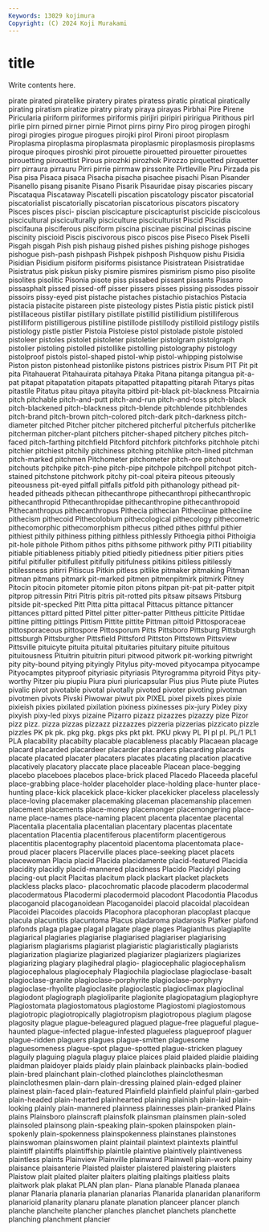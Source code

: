 ```yaml
---
Keywords: 13029 kojimura
Copyright: (C) 2024 Koji Murakami
---
```


# title

Write contents here.



 pirate pirated piratelike piratery pirates piratess piratic piratical piratically
pirating piratism piratize piratry piraty piraya pirayas Pirbhai Pire Pirene
Piricularia piriform piriformes piriformis pirijiri piripiri piririgua Pirithous pirl pirlie
pirn pirned pirner pirnie Pirnot pirns pirny Piro pirog pirogen
piroghi pirogi pirogies pirogue pirogues pirojki pirol Pironi piroot piroplasm
Piroplasma piroplasma piroplasmata piroplasmic piroplasmosis piroplasms piroque piroques piroshki pirot
pirouette pirouetted pirouetter pirouettes pirouetting pirouettist Pirous pirozhki pirozhok Pirozzo
pirquetted pirquetter pirr pirraura pirrauru Pirri pirrie pirrmaw pirssonite Pirtleville
Piru Pirzada pis Pisa pisa Pisaca pisaca Pisacha pisacha pisachee
pisachi Pisan Pisander Pisanello pisang pisanite Pisano Pisarik Pisauridae pisay
piscaries piscary Piscataqua Piscataway Piscatelli piscation piscatology piscator piscatorial piscatorialist
piscatorially piscatorian piscatorious piscators piscatory Pisces pisces pisci- piscian piscicapture
piscicapturist piscicide piscicolous piscicultural pisciculturally pisciculture pisciculturist Piscid Piscidia piscifauna
pisciferous pisciform piscina piscinae piscinal piscinas piscine piscinity piscioid Piscis
piscivorous pisco piscos pise Piseco Pisek Piselli Pisgah pisgah Pish
pish pishaug pished pishes pishing pishoge pishoges pishogue pish-pash pishpash
Pishpek pishposh Pishquow pishu Pisidia Pisidian Pisidium pisiform pisiforms pisistance
Pisistratean Pisistratidae Pisistratus pisk piskun pisky pismire pismires pismirism pismo
piso pisolite pisolites pisolitic Pisonia pisote piss pissabed pissant pissants
Pissarro pissasphalt pissed pissed-off pisser pissers pisses pissing pissodes pissoir
pissoirs pissy-eyed pist pistache pistaches pistachio pistachios Pistacia pistacia pistacite
pistareen piste pisteology pistes Pistia pistic pistick pistil pistillaceous pistillar
pistillary pistillate pistillid pistillidium pistilliferous pistilliform pistilligerous pistilline pistillode pistillody
pistilloid pistilogy pistils pistiology pistle pistler Pistoia Pistoiese pistol pistolade
pistole pistoled pistoleer pistoles pistolet pistoleter pistoletier pistolgram pistolgraph pistolier
pistoling pistolled pistollike pistolling pistolography pistology pistolproof pistols pistol-shaped pistol-whip
pistol-whipping pistolwise Piston piston pistonhead pistonlike pistons pistrices pistrix Pisum
PIT Pit pit pita Pitahauerat Pitahauirata pitahaya Pitaka Pitana pitanga
pitangua pit-a-pat pitapat pitapatation pitapats pitapatted pitapatting pitarah Pitarys pitas
pitastile Pitatus pitau pitaya pitayita pitbird pit-black pit-blackness Pitcairnia pitch
pitchable pitch-and-putt pitch-and-run pitch-and-toss pitch-black pitch-blackened pitch-blackness pitch-blende pitchblende pitchblendes
pitch-brand pitch-brown pitch-colored pitch-dark pitch-darkness pitch-diameter pitched Pitcher pitcher pitchered
pitcherful pitcherfuls pitcherlike pitcherman pitcher-plant pitchers pitcher-shaped pitchery pitches pitch-faced
pitch-farthing pitchfield Pitchford pitchfork pitchforks pitchhole pitchi pitchier pitchiest pitchily
pitchiness pitching pitchlike pitch-lined pitchman pitch-marked pitchmen Pitchometer pitchometer pitch-ore
pitchout pitchouts pitchpike pitch-pine pitch-pipe pitchpole pitchpoll pitchpot pitch-stained pitchstone
pitchwork pitchy pit-coal piteira piteous piteously piteousness pit-eyed pitfall pitfalls
pitfold pith pithanology pithead pit-headed pitheads pithecan pithecanthrope pithecanthropi pithecanthropic
pithecanthropid Pithecanthropidae pithecanthropine pithecanthropoid Pithecanthropus pithecanthropus Pithecia pithecian Pitheciinae pitheciine
pithecism pithecoid Pithecolobium pithecological pithecology pithecometric pithecomorphic pithecomorphism pithecus pithed
pithes pithful pithier pithiest pithily pithiness pithing pithless pithlessly Pithoegia
pithoi Pithoigia pit-hole pithole Pithom pithos piths pithsome pithwork pithy
PITI pitiability pitiable pitiableness pitiably pitied pitiedly pitiedness pitier pitiers
pities pitiful pitifuller pitifullest pitifully pitifulness pitikins pitiless pitilessly pitilessness
pitirri Pitiscus Pitkin pitless pitlike pitmaker pitmaking Pitman pitman pitmans
pitmark pit-marked pitmen pitmenpitmirk pitmirk Pitney Pitocin pitocin pitometer pitomie
piton pitons pitpan pit-pat pit-patter pitpit pitprop pitressin Pitri Pitris
pitris pit-rotted pits pitsaw pitsaws Pitsburg pitside pit-specked Pitt Pitta
pitta pittacal Pittacus pittance pittancer pittances pittard pitted Pittel pitter
pitter-patter Pittheus pitticite Pittidae pittine pitting pittings Pittism Pittite pittite
Pittman pittoid Pittosporaceae pittosporaceous pittospore Pittosporum Pitts Pittsboro Pittsburg Pittsburgh
pittsburgh Pittsburgher Pittsfield Pittsford Pittston Pittstown Pittsview Pittsville pituicyte pituita
pituital pituitaries pituitary pituite pituitous pituitousness Pituitrin pituitrin pituri pitwood
pitwork pit-working pitwright pity pity-bound pitying pityingly Pitylus pity-moved pityocampa
pityocampe Pityocamptes pityproof pityriasic pityriasis Pityrogramma pityroid Pitys pity-worthy Pitzer
piu piupiu Piura piuri piuricapsular Pius pius Piute piute Piutes
pivalic pivot pivotable pivotal pivotally pivoted pivoter pivoting pivotman pivotmen
pivots Pivski Piwowar piwut pix PIXEL pixel pixels pixes pixie
pixieish pixies pixilated pixilation pixiness pixinesses pix-jury Pixley pixy pixyish
pixy-led pixys pizaine Pizarro pizazz pizazzes pizazzy pize Pizor pizz
pizz. pizza pizzas pizzazz pizzazzes pizzeria pizzerias pizzicato pizzle pizzles
PK pk pk. pkg pkg. pkgs pks pkt pkt. PKU
pkwy PL Pl pl pl. PL/1 PL1 PLA placability placabilty
placable placableness placably Placaean placage placard placarded placardeer placarder placarders
placarding placards placate placated placater placaters placates placating placation placative
placatively placatory placcate place placeable Placean place-begging placebo placeboes placebos
place-brick placed Placedo Placeeda placeful place-grabbing place-holder placeholder place-holding place-hunter
place-hunting place-kick placekick place-kicker placekicker placeless placelessly place-loving placemaker placemaking
placeman placemanship placemen placement placements place-money placemonger placemongering place-name place-names
place-naming placent placenta placentae placental Placentalia placentalia placentalian placentary placentas
placentate placentation Placentia placentiferous placentiform placentigerous placentitis placentography placentoid placentoma
placentomata place-proud placer placers Placerville places place-seeking placet placets placewoman
Placia placid Placida placidamente placid-featured Placidia placidity placidly placid-mannered placidness
Placido Placidyl placing placing-out placit Placitas placitum plack plackart placket
plackets plackless placks placo- placochromatic placode placoderm placodermal placodermatous Placodermi
placodermoid placodont Placodontia Placodus placoganoid placoganoidean Placoganoidei placoid placoidal placoidean
Placoidei Placoides placoids Placophora placophoran placoplast placque placula placuntitis placuntoma
Placus pladaroma pladarosis Plafker plafond plafonds plaga plagae plagal plagate
plage plages Plagianthus plagiaplite plagiarical plagiaries plagiarise plagiarised plagiariser plagiarising
plagiarism plagiarisms plagiarist plagiaristic plagiaristically plagiarists plagiarization plagiarize plagiarized plagiarizer
plagiarizers plagiarizes plagiarizing plagiary plagihedral plagio- plagiocephalic plagiocephalism plagiocephalous plagiocephaly
Plagiochila plagioclase plagioclase-basalt plagioclase-granite plagioclase-porphyrite plagioclase-porphyry plagioclase-rhyolite plagioclasite plagioclastic plagioclimax
plagioclinal plagiodont plagiograph plagioliparite plagionite plagiopatagium plagiophyre Plagiostomata plagiostomatous plagiostome
Plagiostomi plagiostomous plagiotropic plagiotropically plagiotropism plagiotropous plagium plagose plagosity plague
plague-beleagured plagued plague-free plagueful plague-haunted plague-infected plague-infested plagueless plagueproof plaguer
plague-ridden plaguers plagues plague-smitten plaguesome plaguesomeness plague-spot plague-spotted plague-stricken plaguey
plaguily plaguing plagula plaguy plaice plaices plaid plaided plaidie plaiding
plaidman plaidoyer plaids plaidy plain plainback plainbacks plain-bodied plain-bred plainchant
plain-clothed plainclothes plainclothesman plainclothesmen plain-darn plain-dressing plained plain-edged plainer plainest
plain-faced plain-featured Plainfield plainfield plainful plain-garbed plain-headed plain-hearted plainhearted plaining
plainish plain-laid plain-looking plainly plain-mannered plainness plainnesses plain-pranked Plains plains
Plainsboro plainscraft plainsfolk plainsman plainsmen plain-soled plainsoled plainsong plain-speaking plain-spoken
plainspoken plain-spokenly plain-spokenness plainspokenness plainstanes plainstones plainswoman plainswomen plaint plaintail
plaintext plaintexts plaintful plaintiff plaintiffs plaintiffship plaintile plaintive plaintively plaintiveness
plaintless plaints Plainview Plainville plainward Plainwell plain-work plainy plaisance plaisanterie
Plaisted plaister plaistered plaistering plaisters Plaistow plait plaited plaiter plaiters
plaiting plaitings plaitless plaits plaitwork plak plakat PLAN plan plan-
Plana planable Planada planaea planar Planaria planaria planarian planarias Planarida
planaridan planariform planarioid planarity planaru planate planation planceer plancer planch
planche plancheite plancher planches planchet planchets planchette planching planchment plancier
